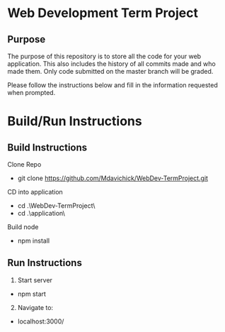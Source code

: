 # Web Development Term Project

## Purpose

The purpose of this repository is to store all the code for your web application. This also includes the history of all commits made and who made them. Only code submitted on the master branch will be graded.

Please follow the instructions below and fill in the information requested when prompted.

# Build/Run Instructions

## Build Instructions
Clone Repo
- git clone https://github.com/Mdavichick/WebDev-TermProject.git

CD into application 
- cd .\WebDev-TermProject\
- cd .\application\

Build node
- npm install 

## Run Instructions
1. Start server   
- npm start
2. Navigate to:
- localhost:3000/
